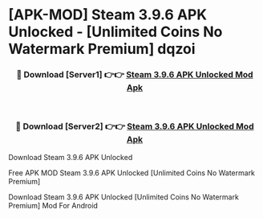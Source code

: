 # [APK-MOD] Steam 3.9.6 APK Unlocked - [Unlimited Coins No Watermark Premium] dqzoi



<div align="center">
<h3>🔴 Download [Server1] 👉👉 <a href="https://momento.my/?title=Steam_3.9.6_APK_Unlocked">Steam 3.9.6 APK Unlocked Mod Apk</a></h3><br>

<h3>🔴 Download [Server2] 👉👉 <a href="https://momento.my/?title=Steam_3.9.6_APK_Unlocked">Steam 3.9.6 APK Unlocked Mod Apk</a></h3>
</div>



Download Steam 3.9.6 APK Unlocked 

Free APK MOD Steam 3.9.6 APK Unlocked [Unlimited Coins No Watermark Premium]

Download Steam 3.9.6 APK Unlocked [Unlimited Coins No Watermark Premium] Mod For Android
